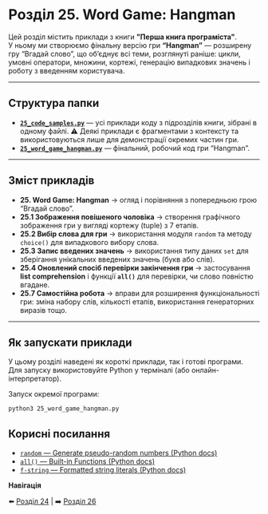 # Розділ 25. Word Game: Hangman

Цей розділ містить приклади з книги **"Перша книга програміста"**.  
У ньому ми створюємо фінальну версію гри **“Hangman”** — розширену гру “Вгадай слово”, що об’єднує всі теми, розглянуті раніше: цикли, умовні оператори, множини, кортежі, генерацію випадкових значень і роботу з введенням користувача.

---

## Структура папки

- [**`25_code_samples.py`**](./25_code_samples.py) — усі приклади коду з підрозділів книги, зібрані в одному файлі.
  ⚠️ Деякі приклади є фрагментами з контексту та використовуються лише для демонстрації окремих частин гри.
- [**`25_word_game_hangman.py`**](./25_word_game_hangman.py) — фінальний, робочий код гри “Hangman”.

---

## Зміст прикладів

- **25. Word Game: Hangman** → огляд і порівняння з попередньою грою “Вгадай слово”.
- **25.1 Зображення повішеного чоловіка** → створення графічного зображення гри у вигляді кортежу (tuple) з 7 етапів.
- **25.2 Вибір слова для гри** → використання модуля `random` та методу `choice()` для випадкового вибору слова.
- **25.3 Запис введених значень** → використання типу даних `set` для зберігання унікальних введених значень (букв або слів).
- **25.4 Оновлений спосіб перевірки закінчення гри** → застосування **list comprehension** і функції **`all()`** для перевірки, чи слово повністю вгадане.
- **25.7 Самостійна робота** → вправи для розширення функціональності гри: зміна набору слів, кількості етапів, використання генераторних виразів тощо.

---

## Як запускати приклади

У цьому розділі наведені як короткі приклади, так і готові програми.  
Для запуску використовуйте Python у терміналі (або онлайн-інтерпретатор).  

Запуск окремої програми:
```bash
python3 25_word_game_hangman.py
```

## Корисні посилання

- [`random` — Generate pseudo-random numbers (Python docs)](https://docs.python.org/3/library/random.html)
- [`all()` — Built-in Functions (Python docs)](https://docs.python.org/3/library/functions.html#all)
- [`f-string` — Formatted string literals (Python docs)](https://docs.python.org/3/reference/lexical_analysis.html#f-strings)

**Навігація**

⬅️ [Розділ 24](../../24/ua) | ➡️ [Розділ 26](../../26/ua)
